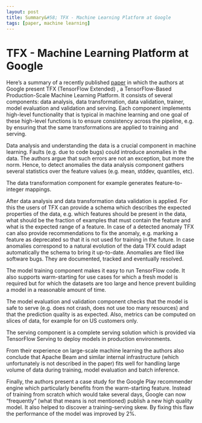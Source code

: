 ```yaml
---
layout: post
title: Summary&#58; TFX - Machine Learning Platform at Google
tags: [paper, machine learning]
---
```


# TFX - Machine Learning Platform at Google

Here’s a summary of a recently published [paper](http://stevenwhang.com/tfx_paper.pdf) in which the authors at Google present TFX (TensorFlow Extended) , a TensorFlow-Based Production-Scale Machine Learning Platform. It consists of several components: data analysis, data transformation, data validation, trainer, model evaluation and validation and serving. Each component implements high-level functionality that is typical in machine learning and one goal of these high-level functions is to ensure consistency across the pipeline, e.g. by ensuring that the same transformations are applied to training and serving.

Data analysis and understanding the data is a crucial component in machine learning. Faults (e.g. due to code bugs) could introduce anomalies in the data. The authors argue that such errors are not an exception, but more the norm. Hence, to detect anomalies the data analysis component gathers several statistics over the feature values (e.g. mean, stddev, quantiles, etc). 

The data transformation component for example generates feature-to-integer mappings.

After data analysis and data transformation data validation is applied. For this the users of TFX can provide a schema which describes the expected properties of the data, e.g. which features should be present in the data, what should be the fraction of examples that must contain the feature and what is the expected range of a feature. In case of a detected anomaly TFX can also provide recommendations to fix the anomaly, e.g. marking a feature as deprecated so that it is not used for training in the future. In case anomalies correspond to a natural evolution of the data TFX could adapt automatically the schema to bring it up-to-date. Anomalies are filed like software bugs. They are documented, tracked and eventually resolved.

The model training component makes it easy to run TensorFlow code. It also supports warm-starting for use cases for which a fresh model is required but for which the datasets are too large and hence prevent building a model in a reasonable amount of time.

The model evaluation and validation component checks that the model is safe to serve (e.g. does not crash, does not use too many resources) and that the prediction quality is as expected. Also, metrics can be computed on slices of data, for example for on US customers only.

The serving component is a complete serving solution which is provided via TensorFlow Serving to deploy models in production environments. 

From their experience on large-scale machine learning the authors also conclude that Apache Beam and similar internal infrastructure (which unfortunately is not described in the paper) fits well for handling large volume of data during training, model evaluation and batch inference. 

Finally, the authors present a case study for the Google Play recommender engine which particularly benefits from the warm-starting feature. Instead of training from scratch which would take several days, Google can now “frequently” (what that means is not mentioned) publish a new high quality model. It also helped to discover a training-serving skew. By fixing this flaw the performance of the model was improved by 2%.

